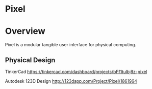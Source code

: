 Pixel
=====

# Overview #

Pixel is a modular tangible user interface for physical computing.

## Physical Design ##

TinkerCad
https://tinkercad.com/dashboard/projects/bFf1tuIbj8z-pixel

Autodesk 123D Design
http://123dapp.com/Project/Pixel/1861964